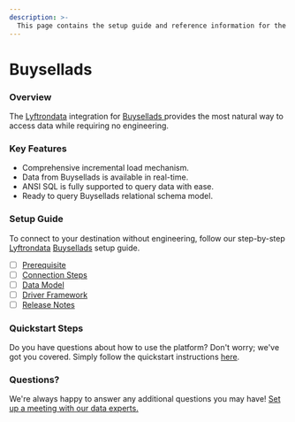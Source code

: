 ```yaml
---
description: >-
  This page contains the setup guide and reference information for the Buysellads source connector.
---
```


# Buysellads

### Overview

The [Lyftrondata](https://www.lyftrondata.com/) integration for [Buysellads](https://www.lyftrondata.com/integration/buysellads/)[ ](https://www.lyftrondata.com/integration/buysellads/)provides the most natural way to access data while requiring no engineering.

### Key Features

* Comprehensive incremental load mechanism.
* Data from Buysellads is available in real-time.&#x20;
* ANSI SQL is fully supported to query data with ease.
* Ready to query Buysellads relational schema model.

### Setup Guide

To connect to your destination without engineering, follow our step-by-step [Lyftrondata](https://www.lyftrondata.com/)  [Buysellads](https://www.lyftrondata.com/integration/buysellads/) setup guide.

* [ ] [Prerequisite](../../marketing-analytics/buysellads/prerequisite.md)
* [ ] [Connection Steps](../../marketing-analytics/buysellads/connection-steps.md)
* [ ] [Data Model](../../marketing-analytics/buysellads/data-model/)
* [ ] [Driver Framework](../../marketing-analytics/buysellads/driver-framework/)
* [ ] [Release Notes](../../marketing-analytics/buysellads/release-notes.md)

### Quickstart Steps

Do you have questions about how to use the platform? Don't worry; we've got you covered. Simply follow the quickstart instructions [here](../../../quickstart-steps.md).

### Questions? <a href="#questions" id="questions"></a>

We're always happy to answer any additional questions you may have! [Set up a meeting with our data experts.](https://www.lyftrondata.com/book-a-meeting/)

